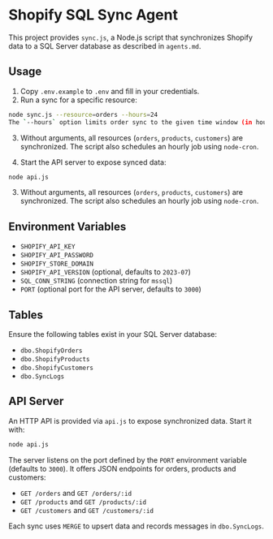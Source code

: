 # Shopify SQL Sync Agent

This project provides `sync.js`, a Node.js script that synchronizes Shopify data to a SQL Server database as described in `agents.md`.

## Usage

1. Copy `.env.example` to `.env` and fill in your credentials.
2. Run a sync for a specific resource:

```bash
node sync.js --resource=orders --hours=24
The `--hours` option limits order sync to the given time window (in hours).
```

3. Without arguments, all resources (`orders`, `products`, `customers`) are synchronized. The script also schedules an hourly job using `node-cron`.

4. Start the API server to expose synced data:

```bash
node api.js
```

3. Without arguments, all resources (`orders`, `products`, `customers`) are synchronized. The script also schedules an hourly job using `node-cron`.


## Environment Variables

- `SHOPIFY_API_KEY`
- `SHOPIFY_API_PASSWORD`
- `SHOPIFY_STORE_DOMAIN`
- `SHOPIFY_API_VERSION` (optional, defaults to `2023-07`)
- `SQL_CONN_STRING` (connection string for `mssql`)
- `PORT` (optional port for the API server, defaults to `3000`)

## Tables

Ensure the following tables exist in your SQL Server database:

- `dbo.ShopifyOrders`
- `dbo.ShopifyProducts`
- `dbo.ShopifyCustomers`
- `dbo.SyncLogs`

## API Server

An HTTP API is provided via `api.js` to expose synchronized data. Start it with:

```bash
node api.js
```

The server listens on the port defined by the `PORT` environment variable
(defaults to `3000`). It offers JSON endpoints for orders, products and
customers:

- `GET /orders` and `GET /orders/:id`
- `GET /products` and `GET /products/:id`
- `GET /customers` and `GET /customers/:id`

Each sync uses `MERGE` to upsert data and records messages in `dbo.SyncLogs`.
